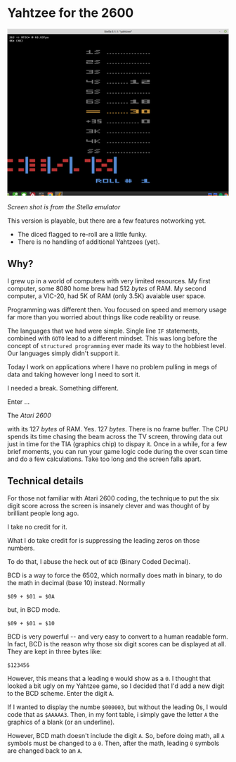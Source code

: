 Yahtzee for the 2600
====================

![Screen shot 1](https://raw.githubusercontent.com/JeremyJStarcher/Yahtzee_2600/master/docs/screenshot1.png)

*Screen shot is from the Stella emulator*

This version is playable, but there are a few features notworking yet.

* The diced flagged to re-roll are a little funky.
* There is no handling of additional Yahtzees (yet).

## Why?

I grew up in a world of computers with very limited resources.  My first
computer, some 8080 home brew had 512 _bytes_ of RAM.  My second computer,
a VIC-20, had 5K of RAM (only 3.5K) avaiable user space.

Programming was different then.  You focused on speed and memory usage far
more than you worried about things like code reability or reuse.

The languages that we had were simple. Single line `IF` statements,
combined with `GOTO` lead to a different mindset. This was long before the
concept of `structured programming` ever made its way to the hobbiest
level.  Our languages simply didn't support it.

Today I work on applications where I have no problem pulling in megs of data
and taking however long I need to sort it.

I needed a break. Something different.

Enter ...

The *Atari 2600*

with its 127 _bytes_ of RAM.  Yes. 127 _bytes_.  There is no frame buffer.
The CPU spends its time chasing the beam across the TV screen, throwing data
out just in time for the TIA (graphics chip) to dispay it.  Once in a while,
for a few brief moments, you can run your game logic code during the over scan
time and do a few calculations.  Take too long and the screen falls apart.

## Technical details

For those not familiar with Atari 2600 coding, the technique to put the six
digit score across the screen is insanely clever and was thought of by
brilliant people long ago.

I take no credit for it.

What I do take credit for is suppressing the leading zeros on those numbers.

To do that, I abuse the heck out of `BCD` (Binary Coded Decimal).

BCD is a way to force the 6502, which normally does math in binary,  to
do the math in decimal (base 10) instead. Normally

```
$09 + $01 = $0A
```

but, in BCD mode.

```
$09 + $01 = $10
```

BCD is very powerful -- and very easy to convert to a human readable form.
In fact, BCD is the reason why those six digit scores can be displayed at
all.  They are kept in three bytes like:

```
$123456
```

However, this means that a leading `0` would show as a `0`.  I thought that
looked a bit ugly on my Yahtzee game, so I decided that I'd add a new digit
to the BCD scheme.  Enter the digit `A`.

If I wanted to display the numbe `$000003`, but without the leading 0s, I
would code that as  `$AAAAA3`.  Then, in my font table, i simply gave the
letter `A` the graphics of a blank (or an underline).

However, BCD math doesn't include the digit `A`.  So, before doing math,
all `A` symbols must be changed to a `0`. Then, after the math, leading
`0` symbols are changed back to an `A`.


